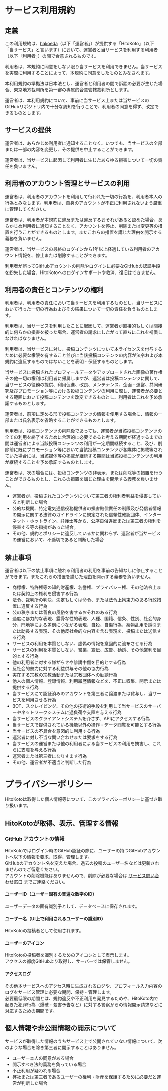 # サービス利用規約

## 定義
この利用規約は、[hakoeda](https://github.com/kuriko)（以下「運営者」）が提供する「HitoKoto」（以下「当サービス」と言います）において、運営者と当サービスを利用する利用者（以下「利用者」）の間で合意されるものです。

利用者は、本規約に同意をしない限り当サービスを利用できません。当サービスを実際に利用することによって、本規約に同意をしたものとみなされます。

本利用規約の準拠法は日本法とし、運営者と利用者の間で訴訟の必要が生じた場合、東京地方裁判所を第一審の専属的合意管轄裁判所とします。

運営者は、本利用規約について、事前に当サービス上または当サービスのGitHubリポジトリ内で十分な周知を行うことで、利用者の同意を得ず、改定できるものとします。

## サービスの提供
運営者は、あらかじめ利用者に通知することなく、いつでも、当サービスの全部または一部の内容を変更し、その提供を中止することができます。

運営者は、当サービスに起因して利用者に生じたあらゆる損害について一切の責任を負いません。

## 利用者のアカウント管理とサービスの利用
運営者は、利用者のアカウントを利用して行われた一切の行為を、利用者本人の行為とみなします。利用者は、自身のアカウントが不正に利用されないよう厳重に管理してください。

運営者は、利用者が本規約に違反または違反するおそれがあると認めた場合、あらかじめ利用者に通知することなく、アカウントを停止、削除または変更等の措置を行うことができるものとします。またこれらの措置を講じた理由を開示する義務を負いません。

運営者は、当サービスの最終のログインから1年以上経過している利用者のアカウント情報を、停止または削除することができます。

利用者が誤ってGitHubアカウントの削除やログインに必要なGitHubの認証手段を紛失した場合、HitoKotoへのログインサポートや救済、復旧はできません。

## 利用者の責任とコンテンツの権利
利用者は、利用者の責任において当サービスを利用するものとし、当サービスにおいて行った一切の行為およびその結果について一切の責任を負うものとします。

利用者は、当サービスを利用したことに起因して、運営者が直接的もしくは間接的に何らかの損害を被った場合、運営者の請求にしたがって直ちにこれを補償しなければなりません。

利用者は、当サービスに対し、投稿コンテンツについて本ライセンスを付与するために必要な権限を有すること並びに当該投稿コンテンツの内容が法令および本規約に違反するものではないことを表明・保証するものとします。

当サービスに投稿されたプロフィールデータやアップロードされた画像の著作権その他一切の権利は利用者に帰属しますが、運営者は投稿コンテンツに関して、当サービスの役務の提供、利用促進、改良、メンテナンス、企画・運営、共同研究及びプロモーション等における投稿コンテンツの利用に際し、運営者が必要とする範囲において投稿コンテンツを改変できるものとし、利用者はこれを予め承諾するものとします。

運営者は、前項に定める形で投稿コンテンツの情報を使用する場合に、情報の一部または氏名表示を省略することができるものとします。

利用者は、投稿コンテンツの削除後であっても、運営者が当該投稿コンテンツの全ての利用を終了するために合理的に必要であると考える期間が経過するまでの間は運営者による当該投稿コンテンツの利用が一定期間継続すること、及び、削除前に既にプロモーション等において当該投稿コンテンツが各媒体に掲載等されていた場合には、当該媒体等の掲載が継続する期間は当該投稿コンテンツの利用が継続することを予め承諾するものとします。

運営者は、次の場合には、投稿コンテンツの非表示、または削除等の措置を行うことができるものとし、これらの措置を講じた理由を開示する義務を負いません。

- 運営者が、投稿されたコンテンツについて第三者の権利者利益を侵害していると判断した場合
- 公的な機関、特定電気通信役務提供者の損害賠償責任の制限及び発信者情報の開示に関する法律のガイドラインに規定された信頼性確認団体、インターネット・ホットライン、弁護士等から、公序良俗違反または第三者の権利を侵害する等の指摘があった場合。
- その他、規約とポリシーに違反しているかに関わらず、運営者が当サービスの運営において、不適切であると判断した場合

## 禁止事項
運営者は以下の禁止事項に触れる利用者の利用を事前の告知なしに停止することができます。またこれらの措置を講じた理由を開示する義務を負いません。

- 商標権、特許権等の知的財産権、名誉権、プライバシー権、その他法令上または契約上の権利を侵害する行為
- 法令、裁判所の判決、決定もしくは命令、または法令上拘束力のある行政措置に違反する行為
- 公の秩序または善良の風俗を害するおそれのある行為
- 過度に暴力的な表現、露骨な性的表現、人種、国籍、信条、性別、社会的身分、門地等による差別につながる表現、自殺、自傷行為、薬物乱用を誘引または助長する表現、その他反社会的な内容を含む表現を、投稿または送信する行為
- サービスの利用を本質としない、虚偽の情報を意図的に流布させる行為
- サービスの利用を本質としない、営業、宣伝、広告、勧誘、その他営利を目的とする行為
- 他の利用者に対する嫌がらせや誹謗中傷を目的とする行為
- 反社会的勢力に対する利益供与その他の協力行為
- 実在する宗教の宗教活動または宗教団体への勧誘行為
- 他人の個人情報、登録情報、利用履歴情報などを、不正に収集、開示または提供する行為
- 当サービスにて認証済みのアカウントを第三者に譲渡または貸与し、当サービスを利用させる行為
- BOT、スクレイピング、その他の技術的手段を利用して当サービスのサーバーやネットワークシステムに過負荷や支障を与える行為
- 当サービスのクライアントシステムを介さず、APIにアクセスする行為
- 当サービスで提供されている機能以外の操作・データ閲覧を可能とする行為
- 当サービスの不具合を意図的に利用する行為
- 運営者に対し不当な問い合わせまたは要求をする行為
- 当サービスの運営または他の利用者による当サービスの利用を妨害し、これらに支障を与える行為
- 運営者または第三者になりすます行為
- その他、運営者が不適当と判断した行為

# プライバシーポリシー
HitoKotoは取得した個人情報等について、このプライバシーポリシーに基づき取り扱います。

## HitoKotoが取得、表示、管理する情報

### GitHub アカウントの情報
HitoKotoではログイン時のGitHub認証の際に、ユーザーの持つGitHubアカウントへ以下の情報を要求、取得、管理します。  
GitHubのアカウント名を変えた場合、過去の投稿のユーザー名などは更新されませんのでご留意ください。  
アカウントの削除機能はありませんので、削除が必要な場合は [サービス問い合わせ窓口](https://github.com/kuriko/HitoKoto/issues/1) までご連絡ください。  

#### ユーザーID（ユーザー固有の普遍な数字のID）
ユーザーデータの固有識別子として、データベースに保存されます。

#### ユーザー名（UI上で利用されるユーザーの識別ID）
HitoKotoの投稿者として使用されます。

#### ユーザーのアイコン
HitoKotoの投稿者を識別するためのアイコンとして表示します。  
アクセスの都度GitHubより取得し、サーバーでは保管しません。

#### アクセスログ
その他本サービスへのアクセス時に生成されるログや、プロフィール入力内容のログをサービス管理に必要な期間、保持・管理します。  
必要最低限の期間とは、規約違反や不正利用を発見するためや、HitoKoto内で起きた犯罪行為（爆破・殺害予告など）に対する警察からの情報開示請求などに対応するための期間です。

## 個人情報や非公開情報の開示について
サービスが取得した情報のうちサービス上で公開されていない情報について、次のような場合を除き第三者に開示することはありません。

- ユーザー本人の同意がある場合
- 開示すべき法的義務を負っている場合
- 不正利用が疑われる場合
- 弊社または第三者であるユーザーの権利・財産を保護するために必要だと運営が判断した場合
